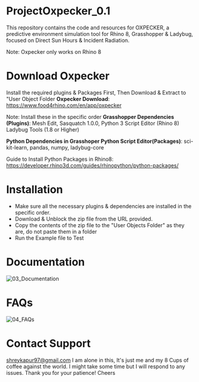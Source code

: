 # ProjectOxpecker_0.1
This repository contains the code and resources for OXPECKER, a predictive environment simulation tool for Rhino 8, Grasshopper &amp; Ladybug, focused on Direct Sun Hours &amp; Incident Radiation. 

Note: Oxpecker only works on Rhino 8

# Download Oxpecker
Install the required plugins & Packages First, Then Download & Extract to "User Object Folder
**Oxpecker Download**: 
https://www.food4rhino.com/en/app/oxpecker

Note: Install these in the specific order
**Grasshopper Dependencies (Plugins)**:
Mesh Edit,
Sasquatch 1.0.0,
Python 3 Script Editor (Rhino 8)
Ladybug Tools (1.8 or Higher)

**Python Dependencies in Grasshoper Python Script Editor(Packages)**:
sci-kit-learn,
pandas,
numpy,
ladybug-core

Guide to Install Python Packages in Rhino8: https://developer.rhino3d.com/guides/rhinopython/python-packages/

# Installation
- Make sure all the necessary plugins & dependencies are installed in the specific order.
- Download & Unblock the zip file from the URL provided.
- Copy the contents of the zip file to the "User Objects Folder" as they are, do not paste them in a folder
- Run the Example file to Test

# Documentation
![03_Documentation](https://github.com/shreykapur97/oxpecker/assets/75476502/ad72ac1e-3efa-478d-a46d-c03e4c0cf365)

# FAQs
![04_FAQs](https://github.com/shreykapur97/oxpecker/assets/75476502/a9052613-6219-47de-9e70-017b763e7b6a)

# Contact Support
shreykapur97@gmail.com
I am alone in this, It's just me and my 8 Cups of coffee against the world. 
I might take some time but I will respond to any issues. 
Thank you for your patience!
Cheers
